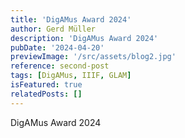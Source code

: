 ```yaml
---
title: 'DigAMus Award 2024'
author: Gerd Müller
description: 'DigAMus Award 2024'
pubDate: '2024-04-20'
previewImage: '/src/assets/blog2.jpg'
reference: second-post
tags: [DigAMus, IIIF, GLAM]
isFeatured: true
relatedPosts: []
---
```


DigAMus Award 2024
